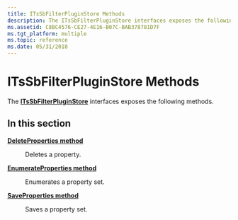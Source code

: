 ```yaml
---
title: ITsSbFilterPluginStore Methods
description: The ITsSbFilterPluginStore interfaces exposes the following methods.
ms.assetid: C8BC4576-CE27-4E16-B07C-BAB378781D7F
ms.tgt_platform: multiple
ms.topic: reference
ms.date: 05/31/2018
---
```


# ITsSbFilterPluginStore Methods

The [**ITsSbFilterPluginStore**](/windows/desktop/api/sbtsv/nn-sbtsv-itssbfilterpluginstore) interfaces exposes the following methods.

## In this section

<dl> <dt>

[**DeleteProperties method**](/windows/desktop/api/sbtsv/nf-sbtsv-itssbfilterpluginstore-deleteproperties)
</dt> <dd>

Deletes a property.

</dd> <dt>

[**EnumerateProperties method**](/windows/desktop/api/sbtsv/nf-sbtsv-itssbfilterpluginstore-enumerateproperties)
</dt> <dd>

Enumerates a property set.

</dd> <dt>

[**SaveProperties method**](/windows/desktop/api/sbtsv/nf-sbtsv-itssbfilterpluginstore-saveproperties)
</dt> <dd>

Saves a property set.

</dd> </dl>

 

 




